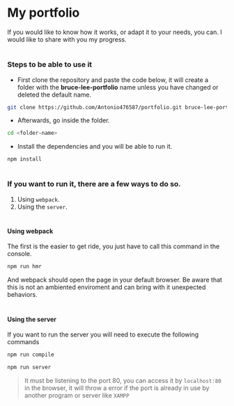 # My portfolio

If you would like to know how it works, or adapt it to your needs, you can. I
would like to share with you my progress.

# 

### Steps to be able to use it

- First clone the repository and paste the code below, it will create a folder
  with the **bruce-lee-portfolio** name unless you have changed or deleted the
  default name.

```bash
git clone https://github.com/Antonio476587/portfolio.git bruce-lee-portfolio
```

- Afterwards, go inside the folder.

```bash
cd <folder-name>
```

- Install the dependencies and you will be able to run it.

```bash
npm install
```

# 

### If you want to run it, there are a few ways to do so.

1. Using `webpack`.
2. Using the `server`.

# 

#### Using webpack

The first is the easier to get ride, you just have to call this command in the
console.

```bash
npm run hmr
```

And webpack should open the page in your default browser. Be aware that this is
not an ambiented enviroment and can bring with it unexpected behaviors.

# 

#### Using the server

If you want to run the server you will need to execute the following commands

```bash
npm run compile

npm run server
```

> It must be listening to the port 80, you can access it by `localhost:80` in
> the browser, it will throw a error if the port is already in use by another
> program or server like `XAMPP`
